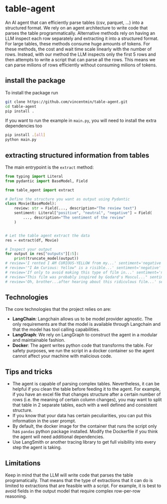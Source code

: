 # table-agent

An AI agent that can efficiently parse tables (csv, parquet, ...) into a structured format.
We rely on an agent architecture to write code that parses the table programmatically.
Alternative methods rely on having an LLM inspect each row separately and extracting it into a structured format.
For large tables, these methods consume huge amounts of tokens.
For these methods, the cost and wait time scale linearly with the number of rows.
Instead, with our method the LLM inspects only the first 5 rows and then attempts to write a script that can parse all the rows.
This means we can parse milions of rows efficiently without consuming milions of tokens.


## install the package

To install the package run
```bash
git clone https://github.com/vincentmin/table-agent.git
cd table-agent
pip install .
```

If you want to run the example in `main.py`, you will need to install the extra dependencies too
```bash
pip install .[all]
python main.py
```


## extracting structured information from tables

The main entrypoint is the `extract` method:
```python
from typing import Literal
from pydantic import BaseModel, Field

from table_agent import extract

# Define the structure you want as output using Pydantic
class Movie(BaseModel):
    review: str = Field(..., description="The review text")
    sentiment: Literal["positive", "neutral", "negative"] = Field(
        ..., description="The sentiment of the review"
    )


# Let the table agent extract the data
res = extract(df, Movie)

# Inspect your output
for output in res["outputs"][:5]:
    print(truncate_model(output))
# review='I rented I AM CURIOUS-YELLOW from my...' sentiment='negative'
# review='"I Am Curious: Yellow" is a risible...' sentiment='negative'
# review='If only to avoid making this type of film in...' sentiment='negative'
# review="This film was probably inspired by Godard's Mascul..." sentiment='negative'
# review='Oh, brother...after hearing about this ridiculous film...' sentiment='negative'
```


## Technologies

The core technologies that the project relies on are:

- **LangChain**: Langchain allows us to be model provider agnostic. The only requirements are that the model is available through Langchain and that the model has tool calling capabilities.
- **LangGraph**: We rely on LangGraph to construct the agent in a modular and maintainable fashion.
- **Docker**: The agent writes python code that transforms the table. For safety purposes, we run the script in a docker container so the agent cannot affect your machine with malicious code.


## Tips and tricks

- The agent is capable of parsing complex tables. Nevertheless, it can be helpful if you clean the table before feeding it to the agent. For example, if you have an excel file that changes structure after a certain number of rows (i.e. the meaning of certain column changes), you may want to split that table in 2 separate tables, each with a well defined and consistent structure.
- If you know that your data has certain peculiarities, you can put this information in the user prompt.
- By default, the docker image for the container that runs the script only has `pandas` python package installed. Modify the Dockerfile if you think the agent will need additional dependencies.
- Use LangSmith or another tracing library to get full visibility into every step the agent is taking.

## Limitations

Keep in mind that the LLM will write code that parses the table programatically.
That means that the type of extractions that it can do is limited to extractions that are feasible with a script.
For example, it is best to avoid fields in the output model that require complex row-per-row reasoning.
